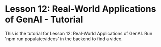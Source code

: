 # Lesson 12: Real-World Applications of GenAI - Tutorial

This is the tutorial for Lesson 12: Real-World Applications of GenAI. Run 'npm run populate:videos' in the backend to find a video.